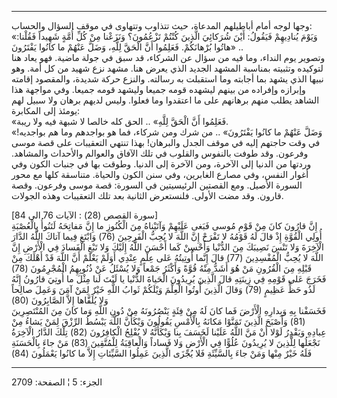------------------------------------------------------------------------

وجها لوجه أمام أباطيلهم المدعاة، حيث تتذاوب وتتهاوى في موقف السؤال
والحساب:  
«وَيَوْمَ يُنادِيهِمْ فَيَقُولُ: أَيْنَ شُرَكائِيَ الَّذِينَ كُنْتُمْ تَزْعُمُونَ؟ وَنَزَعْنا مِنْ كُلِّ أُمَّةٍ
شَهِيداً فَقُلْنا: هاتُوا بُرْهانَكُمْ. فَعَلِمُوا أَنَّ الْحَقَّ لِلَّهِ، وَضَلَّ عَنْهُمْ ما كانُوا
يَفْتَرُونَ» ..  
وتصوير يوم النداء، وما فيه من سؤال عن الشركاء، قد سبق في جولة ماضية. فهو
يعاد هنا لتوكيده وتثبيته بمناسبة المشهد الجديد الذي يعرض هنا. مشهد نزع
شهيد من كل أمة. وهو نبيها الذي يشهد بما أجابته وما استقبلت به رسالته.
والنزع حركة شديدة، والمقصود إقامته وإبرازه وإفراده من بينهم ليشهده قومه
جميعا وليشهد قومه جميعا. وفي مواجهة هذا الشاهد يطلب منهم برهانهم على ما
اعتقدوا وما فعلوا. وليس لديهم برهان ولا سبيل لهم يومئذ إلى المكابرة:  
«فَعَلِمُوا أَنَّ الْحَقَّ لِلَّهِ» .. الحق كله خالصا لا شبهة فيه ولا ريبة.  
«وَضَلَّ عَنْهُمْ ما كانُوا يَفْتَرُونَ» .. من شرك ومن شركاء، فما هو بواجدهم وما هم
بواجديه! في وقت حاجتهم إليه في موقف الجدل والبرهان! بهذا تنتهي التعقيبات
على قصة موسى وفرعون. وقد طوفت بالنفوس والقلوب في تلك الآفاق والعوالم
والأحداث والمشاهد. وردتها من الدنيا إلى الآخرة، ومن الآخرة إلى الدنيا.
وطوقت بها في جنبات الكون وفي أغوار النفس، وفي مصارع الغابرين، وفي سنن
الكون والحياة. متناسقة كلها مع محور السورة الأصيل. ومع القصتين
الرئيسيتين في السورة: قصة موسى وفرعون. وقصة قارون. وقد مضت الأولى.
فلنستعرض الثانية بعد تلك التعقيبات وهذه الجولات.  
  
\[سورة القصص (28) : الآيات 76 الى 84\]  
إِنَّ قارُونَ كانَ مِنْ قَوْمِ مُوسى فَبَغى عَلَيْهِمْ وَآتَيْناهُ مِنَ الْكُنُوزِ ما إِنَّ مَفاتِحَهُ لَتَنُوأُ
بِالْعُصْبَةِ أُولِي الْقُوَّةِ إِذْ قالَ لَهُ قَوْمُهُ لا تَفْرَحْ إِنَّ اللَّهَ لا يُحِبُّ الْفَرِحِينَ (76)
وَابْتَغِ فِيما آتاكَ اللَّهُ الدَّارَ الْآخِرَةَ وَلا تَنْسَ نَصِيبَكَ مِنَ الدُّنْيا وَأَحْسِنْ كَما أَحْسَنَ
اللَّهُ إِلَيْكَ وَلا تَبْغِ الْفَسادَ فِي الْأَرْضِ إِنَّ اللَّهَ لا يُحِبُّ الْمُفْسِدِينَ (77) قالَ إِنَّما
أُوتِيتُهُ عَلى عِلْمٍ عِنْدِي أَوَلَمْ يَعْلَمْ أَنَّ اللَّهَ قَدْ أَهْلَكَ مِنْ قَبْلِهِ مِنَ الْقُرُونِ مَنْ هُوَ
أَشَدُّ مِنْهُ قُوَّةً وَأَكْثَرُ جَمْعاً وَلا يُسْئَلُ عَنْ ذُنُوبِهِمُ الْمُجْرِمُونَ (78) فَخَرَجَ عَلى قَوْمِهِ فِي
زِينَتِهِ قالَ الَّذِينَ يُرِيدُونَ الْحَياةَ الدُّنْيا يا لَيْتَ لَنا مِثْلَ ما أُوتِيَ قارُونُ إِنَّهُ
لَذُو حَظٍّ عَظِيمٍ (79) وَقالَ الَّذِينَ أُوتُوا الْعِلْمَ وَيْلَكُمْ ثَوابُ اللَّهِ خَيْرٌ لِمَنْ آمَنَ وَعَمِلَ
صالِحاً وَلا يُلَقَّاها إِلاَّ الصَّابِرُونَ (80)  
فَخَسَفْنا بِهِ وَبِدارِهِ الْأَرْضَ فَما كانَ لَهُ مِنْ فِئَةٍ يَنْصُرُونَهُ مِنْ دُونِ اللَّهِ وَما كانَ مِنَ
المُنْتَصِرِينَ (81) وَأَصْبَحَ الَّذِينَ تَمَنَّوْا مَكانَهُ بِالْأَمْسِ يَقُولُونَ وَيْكَأَنَّ اللَّهَ يَبْسُطُ
الرِّزْقَ لِمَنْ يَشاءُ مِنْ عِبادِهِ وَيَقْدِرُ لَوْلا أَنْ مَنَّ اللَّهُ عَلَيْنا لَخَسَفَ بِنا وَيْكَأَنَّهُ لا
يُفْلِحُ الْكافِرُونَ (82) تِلْكَ الدَّارُ الْآخِرَةُ نَجْعَلُها لِلَّذِينَ لا يُرِيدُونَ عُلُوًّا فِي الْأَرْضِ
وَلا فَساداً وَالْعاقِبَةُ لِلْمُتَّقِينَ (83) مَنْ جاءَ بِالْحَسَنَةِ فَلَهُ خَيْرٌ مِنْها وَمَنْ جاءَ
بِالسَّيِّئَةِ فَلا يُجْزَى الَّذِينَ عَمِلُوا السَّيِّئاتِ إِلاَّ ما كانُوا يَعْمَلُونَ (84)

------------------------------------------------------------------------

الجزء: 5 ¦ الصفحة: 2709
